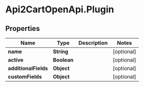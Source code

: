 # Api2CartOpenApi.Plugin

## Properties

Name | Type | Description | Notes
------------ | ------------- | ------------- | -------------
**name** | **String** |  | [optional] 
**active** | **Boolean** |  | [optional] 
**additionalFields** | **Object** |  | [optional] 
**customFields** | **Object** |  | [optional] 


